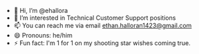 - 👋 Hi, I’m @ehallora
- 👀 I’m interested in Technical Customer Support positions
- 📫 You can reach me via email ethan.halloran1423@gmail.com
- 😄 Pronouns: he/him
- ⚡ Fun fact: I'm 1 for 1 on my shooting star wishes coming true.

<!---
ehallora/ehallora is a ✨ special ✨ repository because its `README.md` (this file) appears on your GitHub profile.
You can click the Preview link to take a look at your changes.
--->
